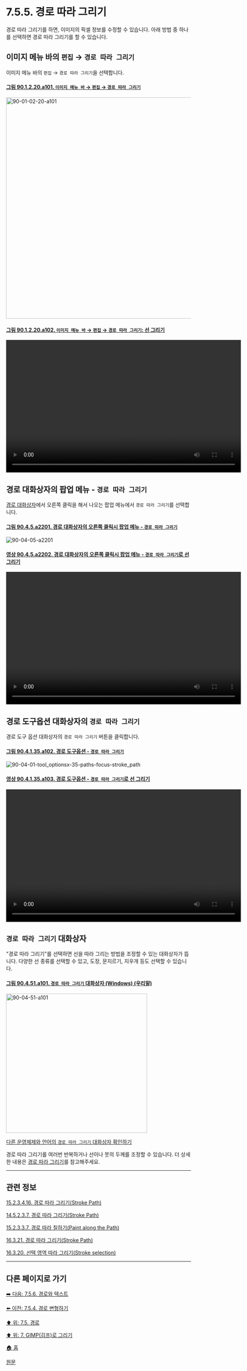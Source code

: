 # 7.5.5. 경로 따라 그리기
경로 따라 그리기를 하면, 이미지의 픽셀 정보를 수정할 수 있습니다. 아래 방법 중 하나를 선택하면 경로 따라 그리기를 할 수 있습니다.

## 이미지 메뉴 바의 `편집` → `경로 따라 그리기`
이미지 메뉴 바의 `편집` → `경로 따라 그리기`을 선택합니다.

<a id="90-01-02-20-a101"></a>

#### [그림 90.1.2.20.a101. `이미지 메뉴 바` → `편집` → `경로 따라 그리기`](./90-01-02-20-stroke_path.md#90-01-02-20-a101)
<img width="980" height="601" alt="90-01-02-20-a101" src="https://github.com/user-attachments/assets/108c43c0-a5ec-43da-822d-f395d7518af0" />

<a id="90-01-02-20-a102"></a>

#### [그림 90.1.2.20.a102. `이미지 메뉴 바` → `편집` → `경로 따라 그리기`: 선 그리기](./90-01-02-20-stroke_path.md#90-01-02-20-a102)
<video controls="controls" width="640" height="360" src="https://github.com/wonder13662/gimp/assets/15767104/4248aea3-b002-4970-9f06-1c9b00c961eb"></video>

## 경로 대화상자의 팝업 메뉴 - `경로 따라 그리기`
[경로 대화상자](./15-02-03-00-paths-dialog.md)에서 오른쪽 클릭을 해서 나오는 팝업 메뉴에서 `경로 따라 그리기`를 선택합니다.

<a id="90-04-05-a2201"></a>

#### [그림 90.4.5.a2201. 경로 대화상자의 오른쪽 클릭시 팝업 메뉴 - `경로 따라 그리기`](./90-04-0005-paths.md#90-04-05-a2201)
![90-04-05-a2201](https://github.com/wonder13662/gimp/assets/15767104/45674148-01d8-4956-a37d-be595b71c5eb)

<a id="90-04-05-a2202"></a>

#### [영상 90.4.5.a2202. 경로 대화상자의 오른쪽 클릭시 팝업 메뉴 - `경로 따라 그리기`로 선 그리기](./90-04-0005-paths.md#90-04-05-a2202)
<video controls="controls" width="640" height="360" src="https://github.com/wonder13662/gimp/assets/15767104/205b1bc1-955d-4a5e-a678-ce17ece4c4df"></video>

## 경로 도구옵션 대화상자의 `경로 따라 그리기`
경로 도구 옵션 대화상자의 `경로 따라 그리기` 버튼을 클릭합니다.

<a id="90-04-01-35-a102"></a>

#### [그림 90.4.1.35.a102. 경로 도구옵션 - `경로 따라 그리기`](./90-04-0001-035-paths.md#90-04-01-35-a102)
![90-04-01-tool_optionsx-35-paths-focus-stroke_path](https://github.com/wonder13662/gimp/assets/15767104/34a212ad-f35f-4fb7-94a9-015a873882ae)

<a id="90-04-01-35-a103"></a>

#### [영상 90.4.1.35.a103. 경로 도구옵션 - `경로 따라 그리기`로 선 그리기](./90-04-0001-035-paths.md#90-04-01-35-a103)
<video controls="controls" width="640" height="360" src="https://github.com/wonder13662/gimp/assets/15767104/ebad5fdc-7c60-47b8-bc42-9e3ed00ec004"></video>

## `경로 따라 그리기` 대화상자
"경로 따라 그리기"를 선택하면 선을 따라 그리는 방법을 조정할 수 있는 대화상자가 뜹니다. 다양한 선 종류를 선택할 수 있고, 도장, 문지르기, 지우개 등도 선택할 수 있습니다.

<a id="90-04-51-a101"></a>

#### [그림 90.4.51.a101. `경로 따라 그리기` 대화상자 (Windows) (우리말)](./90-04-0051-stroke_path.md#90-04-51-a101)
<img width="384" height="378" alt="90-04-51-a101" src="https://github.com/wonder13662/gimp/assets/15767104/6afd212b-526f-498b-a8cd-a29cb373c15a" />

[다른 운영체제와 언어의 `경로 따라 그리기` 대화상자 확인하기](./90-04-0051-stroke_path.md#90-04-51-a102)

경로 따라 그리기를 여러번 반복하거나 선이나 붓의 두께를 조정할 수 있습니다. 더 상세한 내용은 [경로 따라 그리기](./16-03-21-00-stroke-path.md)를 참고해주세요.

***

## 관련 정보

[15.2.3.4.16. 경로 따라 그리기(Stroke Path)](./15-02-03-04-16-stroke_path.md)

[14.5.2.3.7. 경로 따라 그리기(Stroke Path)](./14-05-02-03-07-stroke_path.md)

[15.2.3.3.7. 경로 따라 칠하기(Paint along the Path)](./15-02-03-03-07-paint_along_the_path.md)

[16.3.21. 경로 따라 그리기(Stroke Path)](./16-03-21-00-stroke-path.md)

[16.3.20. 선택 영역 따라 그리기(Stroke selection)](./16-03-20-00-stroke-selection.md)

***

## 다른 페이지로 가기
[➡️ 다음: 7.5.6. 경로와 텍스트](./07-05-06-paths-and-text.md)

[⬅️ 이전: 7.5.4. 경로 변형하기](./07-05-04-transforming-paths.md)

[⬆️ 위: 7.5. 경로](./07-05-00-paths.md)

[⬆️ 위: 7. GIMP(김프)로 그리기](./07-00-painting-with-gimp.md)

[🏠 홈](./00-home.md)

[원문](https://docs.gimp.org/2.10/ko/gimp-using-paths-stroking.html)
